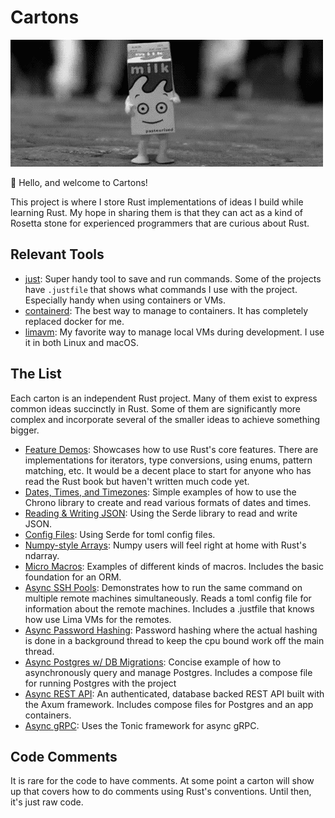 # Cartons

![Animation of a happy milk carton doing a little jig](carton.gif)

🦀 Hello, and welcome to Cartons!

This project is where I store Rust implementations of ideas I build while learning Rust. My hope in sharing them is that they can act as a kind of Rosetta stone for experienced programmers that are curious about Rust.

## Relevant Tools

- [just](https://just.systems/man/en/): Super handy tool to save and run commands. Some of the projects have `.justfile` that shows what commands I use with the project. Especially handy when using containers or VMs.
- [containerd](https://containerd.io/): The best way to manage to containers. It has completely replaced docker for me.
- [limavm](https://lima-vm.io/): My favorite way to manage local VMs during development. I use it in both Linux and macOS.

## The List

Each carton is an independent Rust project. Many of them exist to express common ideas succinctly in Rust. Some of them are significantly more complex and incorporate several of the smaller ideas to achieve something bigger.

* [Feature Demos](feature-demos/): Showcases how to use Rust's core features. There are implementations for iterators, type conversions, using enums, pattern matching, etc. It would be a decent place to start for anyone who has read the Rust book but haven't written much code yet.
* [Dates, Times, and Timezones](rw-dates-times/): Simple examples of how to use the Chrono library to create and read various formats of dates and times.
* [Reading & Writing JSON](rw-json/): Using the Serde library to read and write JSON.
* [Config Files](rw-config-files/): Using Serde for toml config files.
* [Numpy-style Arrays](rusty-numpy/): Numpy users will feel right at home with Rust's ndarray.
* [Micro Macros](micromacros/): Examples of different kinds of macros. Includes the basic foundation for an ORM.
* [Async SSH Pools](async-ssh/): Demonstrates how to run the same command on multiple remote machines simultaneously. Reads a toml config file for information about the remote machines. Includes a .justfile that knows how use Lima VMs for the remotes.
* [Async Password Hashing](async-passwords): Password hashing where the actual hashing is done in a background thread to keep the cpu bound work off the main thread.
* [Async Postgres w/ DB Migrations](async-postgres/): Concise example of how to asynchronously query and manage Postgres. Includes a compose file for running Postgres with the project
* [Async REST API](webb/): An authenticated, database backed REST API built with the Axum framework. Includes compose files for Postgres and an app containers.
* [Async gRPC](geerpc/): Uses the Tonic framework for async gRPC.

## Code Comments

It is rare for the code to have comments. At some point a carton will show up that covers how to do comments using Rust's conventions. Until then, it's just raw code.
